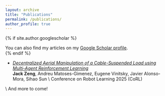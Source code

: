 ```yaml
---
layout: archive
title: "Publications"
permalink: /publications/
author_profile: true
---
```


{% if site.author.googlescholar %}
  <div class="wordwrap">You can also find my articles on my <a href="{{site.author.googlescholar}}">Google Scholar profile</a>.

  </div>
{% endif %}

+ [_Decentralized Aerial Manipulation of a Cable-Suspended Load using Multi-Agent Reinforcement Learning_](https://autonomousrobots.nl/paper_websites/aerial-manipulation-marl)  
**Jack Zeng**, Andreu Matoses-Gimenez, Eugene Vinitsky, Javier Alonso-Mora, Sihao Sun \\
Conference on Robot Learning 2025 (CoRL)  

\\
And more to come!